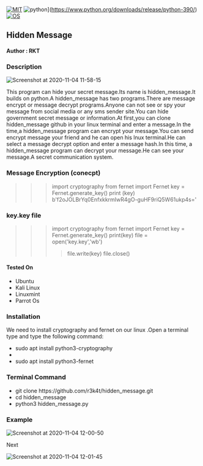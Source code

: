[![MIT](https://img.shields.io/packagist/l/doctrine/orm.svg)](https://github.com/r3k4t//blob/master/LICENSE) 
![python](https://img.shields.io/badge/python-3.9.0-brightgreen.svg)](https://www.python.org/downloads/release/python-390/)
[![OS](https://img.shields.io/badge/Tested%20On-Linux-yellowgreen.svg)](https://en.wikipedia.org/wiki/Linux/)

<h2>Hidden Message</h2>

<h4>Author : RKT</h4>

### Description ###

![Screenshot at 2020-11-04 11-58-15](https://user-images.githubusercontent.com/69615463/98142496-e00d9100-1eed-11eb-9a32-8ebef3a06885.png)

This program can hide your secret message.Its name is hidden_message.It builds on python.A hidden_message has two programs.There are message encrypt or message decrypt programs.Anyone  can not see or spy  your message from social media or any sms sender site.You can hide government secret message or information.At first,you can clone hidden_message github in your linux terminal and enter a message.In the time,a hidden_message program can encrypt your message.You can send encrypt message your friend and he can open his lnux terminal.He can select a message decrypt option and enter a message hash.In this time, a hidden_message program can decrypt your message.He can see your message.A secret communication system.


### Message  Encryption (conecpt) ###

>>> import cryptography
>>> from fernet import Fernet
>>> key = Fernet.generate_key()
>>> print (key) 
b'f2oJOLBrYq0EnfxkkrmIwR4gO-guHF9riQ5W61ukp4s='

### key.key file ###

>>> import cryptography
>>> from fernet import Fernet
>>> key = Fernet.generate_key()
>>> print(key)
>>> file = open('key.key','wb')
>>>>file.write(key) 
>>>>file.close()

#### Tested On ###
                                       
<ul>
<li>Ubuntu</li>
<li>Kali Linux</li>
<li>Linuxmint</li>
<li>Parrot Os</li>
</ul>

### Installation ###

We need to install cryptography and fernet on our linux .Open a terminal type and type the following command:

<ul>
<li>sudo apt install python3-cryptography<li>
<li>sudo apt install python3-fernet
</ul>

### Terminal Command ###

<ul>
<li>git clone https://github.com/r3k4t/hidden_message.git</li>
<li>cd hidden_message   </li>
<li>python3 hidden_message.py </li>
</ul>


### Example ###

![Screenshot at 2020-11-04 12-00-50](https://user-images.githubusercontent.com/69615463/98142775-3e3a7400-1eee-11eb-85f6-fb399dd9ef95.png)

Next

![Screenshot at 2020-11-04 12-01-45](https://user-images.githubusercontent.com/69615463/98142816-4e525380-1eee-11eb-9ccc-bb625b414e0c.png)
